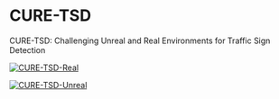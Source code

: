 # CURE-TSD
CURE-TSD: Challenging Unreal and Real Environments for Traffic Sign Detection

[![CURE-TSD-Real](http://img.youtube.com/vi/8V1LcpDlmjA/0.jpg)](https://www.youtube.com/watch?v=8V1LcpDlmjA)

[![CURE-TSD-Unreal](http://img.youtube.com/vi/bKnlJ_EWS8Q/0.jpg)](https://www.youtube.com/watch?v=bKnlJ_EWS8Q)
